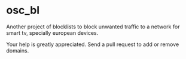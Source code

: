 # osc_bl

Another project of blocklists to block unwanted traffic to a network for smart tv, specially european devices.

Your help is greatly appreciated. Send a pull request to add or remove domains.

